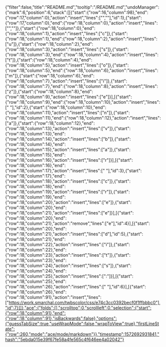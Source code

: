 {"filter":false,"title":"README.md","tooltip":"/README.md","undoManager":{"mark":6,"position":6,"stack":[[{"start":{"row":16,"column":98},"end":{"row":17,"column":0},"action":"insert","lines":["",""],"id":1},{"start":{"row":17,"column":0},"end":{"row":18,"column":0},"action":"insert","lines":["",""]},{"start":{"row":18,"column":0},"end":{"row":18,"column":1},"action":"insert","lines":["c"]},{"start":{"row":18,"column":1},"end":{"row":18,"column":2},"action":"insert","lines":["u"]},{"start":{"row":18,"column":2},"end":{"row":18,"column":3},"action":"insert","lines":["s"]},{"start":{"row":18,"column":3},"end":{"row":18,"column":4},"action":"insert","lines":["t"]},{"start":{"row":18,"column":4},"end":{"row":18,"column":5},"action":"insert","lines":["o"]},{"start":{"row":18,"column":5},"end":{"row":18,"column":6},"action":"insert","lines":["m"]},{"start":{"row":18,"column":6},"end":{"row":18,"column":7},"action":"insert","lines":["i"]},{"start":{"row":18,"column":7},"end":{"row":18,"column":8},"action":"insert","lines":["z"]},{"start":{"row":18,"column":8},"end":{"row":18,"column":9},"action":"insert","lines":["e"]}],[{"start":{"row":18,"column":9},"end":{"row":18,"column":10},"action":"insert","lines":[" "],"id":2},{"start":{"row":18,"column":10},"end":{"row":18,"column":11},"action":"insert","lines":["n"]},{"start":{"row":18,"column":11},"end":{"row":18,"column":12},"action":"insert","lines":["a"]},{"start":{"row":18,"column":12},"end":{"row":18,"column":13},"action":"insert","lines":["v"]},{"start":{"row":18,"column":13},"end":{"row":18,"column":14},"action":"insert","lines":["b"]},{"start":{"row":18,"column":14},"end":{"row":18,"column":15},"action":"insert","lines":["a"]},{"start":{"row":18,"column":15},"end":{"row":18,"column":16},"action":"insert","lines":["r"]}],[{"start":{"row":18,"column":16},"end":{"row":18,"column":17},"action":"insert","lines":[" "],"id":3},{"start":{"row":18,"column":17},"end":{"row":18,"column":18},"action":"insert","lines":["c"]},{"start":{"row":18,"column":18},"end":{"row":18,"column":19},"action":"insert","lines":["r"]},{"start":{"row":18,"column":19},"end":{"row":18,"column":20},"action":"insert","lines":["e"]},{"start":{"row":18,"column":20},"end":{"row":18,"column":21},"action":"insert","lines":["e"]}],[{"start":{"row":18,"column":20},"end":{"row":18,"column":21},"action":"remove","lines":["e"],"id":4}],[{"start":{"row":18,"column":20},"end":{"row":18,"column":21},"action":"insert","lines":["d"],"id":5},{"start":{"row":18,"column":21},"end":{"row":18,"column":22},"action":"insert","lines":["i"]},{"start":{"row":18,"column":22},"end":{"row":18,"column":23},"action":"insert","lines":["t"]},{"start":{"row":18,"column":23},"end":{"row":18,"column":24},"action":"insert","lines":["s"]},{"start":{"row":18,"column":24},"end":{"row":18,"column":25},"action":"insert","lines":[":"]}],[{"start":{"row":18,"column":25},"end":{"row":18,"column":26},"action":"insert","lines":[" "],"id":6}],[{"start":{"row":18,"column":26},"end":{"row":18,"column":91},"action":"insert","lines":["https://work.smarchal.com/twbscolor/css/e74c3cc0392becf0f1ffbbbc0"],"id":7}]]},"ace":{"folds":[],"scrolltop":0,"scrollleft":0,"selection":{"start":{"row":18,"column":91},"end":{"row":18,"column":91},"isBackwards":false},"options":{"guessTabSize":true,"useWrapMode":false,"wrapToView":true},"firstLineState":{"row":260,"mode":"ace/mode/markdown"}},"timestamp":1572692931841,"hash":"5ebda015e39f67fe58a4fe565c4f646ee4a02042"}